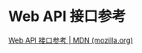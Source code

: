 # Web API 接口参考

[Web API 接口参考 | MDN (mozilla.org)](https://developer.mozilla.org/zh-CN/docs/Web/API)

